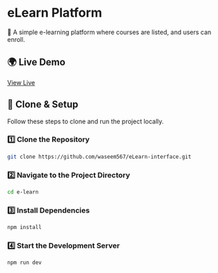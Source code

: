 # eLearn Platform

🚀 A simple e-learning platform where courses are listed, and users can enroll.

## 🌍 Live Demo

[View Live](https://e-learn-interface-task.vercel.app/)

## 📂 Clone & Setup

Follow these steps to clone and run the project locally.

### 1️⃣ Clone the Repository

```sh
git clone https://github.com/waseem567/eLearn-interface.git
```

### 2️⃣ Navigate to the Project Directory

```sh
cd e-learn
```

### 3️⃣ Install Dependencies

```sh
npm install
```

### 4️⃣ Start the Development Server

```sh
npm run dev
```
